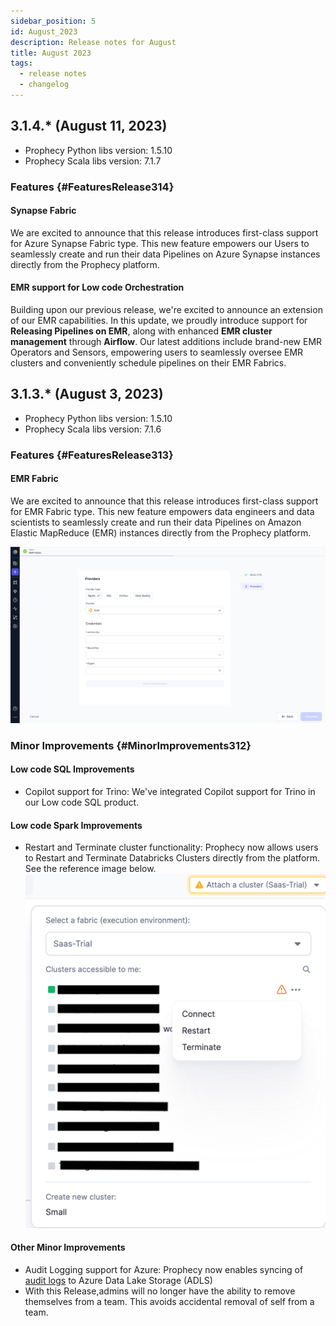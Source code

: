 ```yaml
---
sidebar_position: 5
id: August_2023
description: Release notes for August
title: August 2023
tags:
  - release notes
  - changelog
---
```


## 3.1.4.\* (August 11, 2023)

- Prophecy Python libs version: 1.5.10
- Prophecy Scala libs version: 7.1.7

### Features {#FeaturesRelease314}

#### Synapse Fabric

We are excited to announce that this release introduces first-class support for Azure Synapse Fabric type.
This new feature empowers our Users to seamlessly create and run their data Pipelines on Azure Synapse instances directly from the Prophecy platform.

#### EMR support for Low code Orchestration

Building upon our previous release, we're excited to announce an extension of our EMR capabilities. In this update, we proudly introduce support for **Releasing Pipelines on EMR**, along with enhanced **EMR cluster management** through **Airflow**. Our latest additions include brand-new EMR Operators and Sensors, empowering users to seamlessly oversee EMR clusters and conveniently schedule pipelines on their EMR Fabrics.

## 3.1.3.\* (August 3, 2023)

- Prophecy Python libs version: 1.5.10
- Prophecy Scala libs version: 7.1.6

### Features {#FeaturesRelease313}

#### EMR Fabric

We are excited to announce that this release introduces first-class support for EMR Fabric type.
This new feature empowers data engineers and data scientists to seamlessly create and run their data Pipelines on Amazon Elastic MapReduce (EMR) instances directly from the Prophecy platform.

![EMRFabric.png](img/EMRFabric.png)

### Minor Improvements {#MinorImprovements312}

#### Low code SQL Improvements

- Copilot support for Trino: We've integrated Copilot support for Trino in our Low code SQL product.

#### Low code Spark Improvements

- Restart and Terminate cluster functionality: Prophecy now allows users to Restart and Terminate Databricks Clusters directly from the platform. See the reference image below.
  ![cluster_restart_terminate.png](img/cluster_restart_terminate.png)

#### Other Minor Improvements

- Audit Logging support for Azure: Prophecy now enables syncing of [audit logs](/docs/settings/configure-audit-logging.md) to Azure Data Lake Storage (ADLS)
- With this Release,admins will no longer have the ability to remove themselves from a team. This avoids accidental removal of self from a team.
